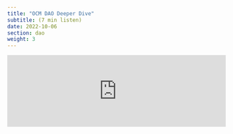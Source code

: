 ```yaml
---
title: "OCM DAO Deeper Dive"
subtitle: (7 min listen)
date: 2022-10-06
section: dao
weight: 3
---
```


<iframe width="100%" height="166" scrolling="no" frameborder="no" allow="autoplay" src="https://w.soundcloud.com/player/?url=https%3A//api.soundcloud.com/tracks/1369349059&color=%23ff9900&auto_play=false&hide_related=false&show_comments=true&show_user=true&show_reposts=false&show_teaser=true"></iframe>


